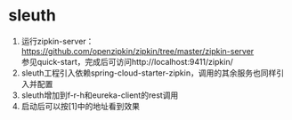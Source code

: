 # sleuth
1. 运行zipkin-server：<br>
https://github.com/openzipkin/zipkin/tree/master/zipkin-server<br>
参见quick-start，完成后可访问http://localhost:9411/zipkin/
2. sleuth工程引入依赖spring-cloud-starter-zipkin，调用的其余服务也同样引入并配置
3. sleuth增加到f-r-h和eureka-client的rest调用
4. 启动后可以按[1]中的地址看到效果
